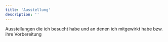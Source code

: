 ```yaml
---
title: 'Ausstellung'
description: ''
---
```


Ausstellungen die ich besucht habe und an denen ich mitgewirkt habe bzw. ihre Vorbereitung

